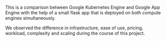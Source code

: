 This is a comparison between Google Kubernetes Engine and Google App Engine with the help of a small flask app that is deployed on both compute engines simultaneously. 

We observed the difference in infrastructure, ease of use, pricing, workload, complexity and scaling during the course of this project. 

